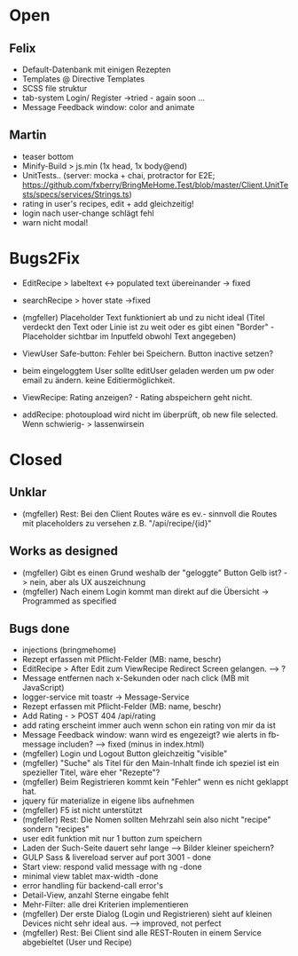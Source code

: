 ﻿# Open
## Felix
- Default-Datenbank mit einigen Rezepten
- Templates @ Directive Templates
- SCSS file struktur
- tab-system Login/ Register ->tried - again soon ...
- Message Feedback window: color and animate

## Martin
- teaser bottom
- Minify-Build > js.min (1x head, 1x body@end)
- UnitTests.. (server: mocka + chai, protractor for E2E; https://github.com/fxberry/BringMeHome.Test/blob/master/Client.UnitTests/specs/services/Strings.ts)
- rating in user's recipes, edit + add gleichzeitig!
- login nach user-change schlägt fehl
- warn nicht modal!

# Bugs2Fix
- EditRecipe > labeltext <-> populated text übereinander -> fixed
- searchRecipe > hover state ->fixed

- (mgfeller) Placeholder Text funktioniert ab und zu nicht ideal (Titel verdeckt den Text oder Linie ist zu weit oder es gibt einen "Border" - Placeholder sichtbar im Inputfeld obwohl Text angegeben)


- ViewUser Safe-button: Fehler bei Speichern. Button inactive setzen?
- beim eingeloggtem User sollte editUser geladen werden um pw oder email zu ändern. keine Editiermöglichkeit.
- ViewRecipe: Rating anzeigen? - Rating abspeichern geht nicht.
- addRecipe: photoupload wird nicht im überprüft, ob new file selected. Wenn schwierig- > lassenwirsein



# Closed

## Unklar
- (mgfeller) Rest: Bei den Client Routes wäre es ev.- sinnvoll die Routes mit placeholders zu versehen z.B.  "/api/recipe/{id}"

## Works as designed
- (mgfeller) Gibt es einen Grund weshalb der "geloggte" Button Gelb ist? -> nein, aber als UX auszeichnung
- (mgfeller) Nach einem Login kommt man direkt auf die Übersicht  -> Programmed as specified

## Bugs done
- injections (bringmehome)
- Rezept erfassen mit Pflicht-Felder (MB: name, beschr)
- EditRecipe > After Edit zum ViewRecipe Redirect Screen gelangen. --> ?
- Message entfernen nach x-Sekunden oder nach click             (MB mit JavaScript)
- logger-service mit toastr -> Message-Service
- Rezept erfassen mit Pflicht-Felder (MB: name, beschr)
- Add Rating - > POST 404 /api/rating
- add rating erscheint immer auch wenn schon ein rating von mir da ist
- Message Feedback window: wann wird es engezeigt? wie alerts in fb-message includen? --> fixed (minus in index.html)
- (mgfeller) Login und Logout Button gleichzeitig "visible"  
- (mgfeller) "Suche" als Titel für den Main-Inhalt finde ich speziel ist ein spezieller Titel, wäre eher "Rezepte"? 
- (mgfeller) Beim Registrieren kommt kein "Fehler" wenn es nicht geklappt hat. 
- jquery für materialize in eigene libs aufnehmen
- (mgfeller) F5 ist nicht unterstützt
- (mgfeller) Rest: Die Nomen sollten Mehrzahl sein also nicht "recipe" sondern "recipes" 
- user edit funktion mit nur 1 button zum speichern
- Laden der Such-Seite dauert sehr lange --> Bilder kleiner speichern?
- GULP Sass & livereload server auf port 3001  - done
- Start view: respond valid message with ng -done
- minimal view tablet max-width -done
- error handling für backend-call error's
- Detail-View, anzahl Sterne eingabe fehlt
- Mehr-Filter: alle drei Kriterien implementieren
- (mgfeller) Der erste Dialog (Login und Registrieren) sieht auf kleinen Devices nicht sehr ideal aus. --> improved, not perfect
- (mgfeller) Rest: Bei Client sind alle REST-Routen in einem Service abgebieltet (User und Recipe) 
